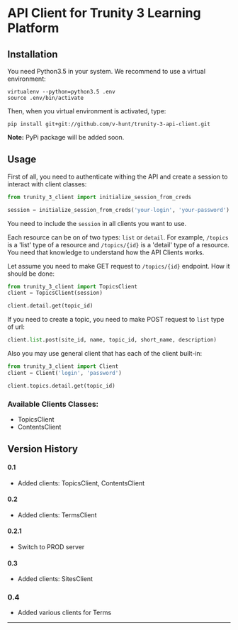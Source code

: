 # API Client for Trunity 3 Learning Platform

## Installation
You need Python3.5 in your system. We recommend to use a virtual environment:
```
virtualenv --python=python3.5 .env
source .env/bin/activate
```

Then, when you virtual environment is activated, type:
```
pip install git+git://github.com/v-hunt/trunity-3-api-client.git
```

**Note:** PyPi package will be added soon.


## Usage

First of all, you need to authenticate withing the API
and create a session to interact with client classes:
```python
from trunity_3_client import initialize_session_from_creds

session = initialize_session_from_creds('your-login', 'your-password')
```
You need to include the `session` in all clients you want to use.


Each resource can be on of two types: `list` or `detail`.
For example, `/topics` is a 'list' type of a resource and
`/topics/{id}` is a 'detail' type of a resource. You need that
knowledge to understand how the API Clients works.

Let assume you need to make GET request to `/topics/{id}` endpoint.
How it should be done:
```python
from trunity_3_client import TopicsClient
client = TopicsClient(session)

client.detail.get(topic_id)
```


If you need to create a topic, you need to make POST request
to `list` type of url:

```python
client.list.post(site_id, name, topic_id, short_name, description)
```

Also you may use general client that has each of the client built-in:
```python
from trunity_3_client import Client
client = Client('login', 'password')

client.topics.detail.get(topic_id)
```

### Available Clients Classes:
- TopicsClient
- ContentsClient

## Version History

#### 0.1
- Added clients: TopicsClient, ContentsClient

#### 0.2
- Added clients: TermsClient

#### 0.2.1
- Switch to PROD server

#### 0.3
- Added clients: SitesClient

### 0.4
- Added various clients for Terms
--------------------------------------------------